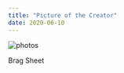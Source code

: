 ```yaml
---
title: "Picture of the Creator"
date: 2020-06-10
---
```

![photos](https://user-images.githubusercontent.com/66754720/84444020-c4d47900-ac0e-11ea-871b-15e6acaf7ddd.jpg)

Brag Sheet
